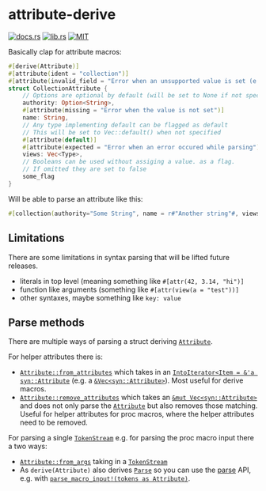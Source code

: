 # attribute-derive

[![docs.rs](https://img.shields.io/docsrs/attribute-derive)](https://docs.rs/attribute-derive/latest/attribute_derive/)
[![lib.rs](https://img.shields.io/crates/v/attribute-derive)](https://lib.rs/crates/attribute-derive)
[![MIT](https://img.shields.io/crates/l/attribute-derive)](LICENSE)

Basically clap for attribute macros:
```rust
#[derive(Attribute)]
#[attribute(ident = "collection")]
#[attribute(invalid_field = "Error when an unsupported value is set (e.g. meaning=42")]
struct CollectionAttribute {
    // Options are optional by default (will be set to None if not specified)
    authority: Option<String>,
    #[attribute(missing = "Error when the value is not set")]
    name: String,
    // Any type implementing default can be flagged as default
    // This will be set to Vec::default() when not specified
    #[attribute(default)]
    #[attribute(expected = "Error when an error occured while parsing")]
    views: Vec<Type>,
    // Booleans can be used without assiging a value. as a flag.
    // If omitted they are set to false
    some_flag
}
```

Will be able to parse an attribute like this:
```rust
#[collection(authority="Some String", name = r#"Another string"#, views = [Option, ()])]
```

## Limitations

There are some limitations in syntax parsing that will be lifted future releases.

- literals in top level (meaning something like `#[attr(42, 3.14, "hi")]`
- function like arguments (something like `#[attr(view(a = "test"))]`
- other syntaxes, maybe something like `key: value`

## Parse methods

There are multiple ways of parsing a struct deriving [`Attribute`](https://docs.rs/attribute-derive/latest/attribute_derive/trait.Attribute.html).

For helper attributes there is:
- [`Attribute::from_attributes`](https://docs.rs/attribute-derive/latest/attribute_derive/trait.Attribute.html#tymethod.from_attributes) which takes in an [`IntoIterator<Item = &'a
syn::Attribute`](https://docs.rs/syn/latest/syn/struct.Attribute.html)
(e.g. a [`&Vec<syn::Attribute>`](https://docs.rs/syn/latest/syn/struct.Attribute.html)). Most useful for derive macros.
- [`Attribute::remove_attributes`](https://docs.rs/attribute-derive/latest/attribute_derive/trait.Attribute.html#tymethod.remove_attributes) which takes an [`&mut Vec<syn::Attribute>`](https://docs.rs/syn/latest/syn/struct.Attribute.html)
and does not only parse the [`Attribute`](https://docs.rs/attribute-derive/latest/attribute_derive/trait.Attribute.html#tymethod.from_attributes) but also removes those matching. Useful for helper
attributes for proc macros, where the helper attributes need to be removed.

For parsing a single [`TokenStream`](https://docs.rs/proc-macro2/latest/proc_macro2/struct.TokenStream.html) e.g. for parsing the proc macro input there a two ways:

- [`Attribute::from_args`](https://docs.rs/attribute-derive/latest/attribute_derive/trait.Attribute.html#tymethod.from_args) taking in a [`TokenStream`](https://docs.rs/proc-macro2/latest/proc_macro2/struct.TokenStream.html)
- As `derive(Attribute)` also derives [`Parse`](https://docs.rs/syn/latest/syn/parse/trait.Parse.html) so you can use the [parse](https://docs.rs/syn/latest/syn/parse/index.html) API,
e.g. with [`parse_macro_input!(tokens as Attribute)`](https://docs.rs/syn/latest/syn/macro.parse_macro_input.html).
